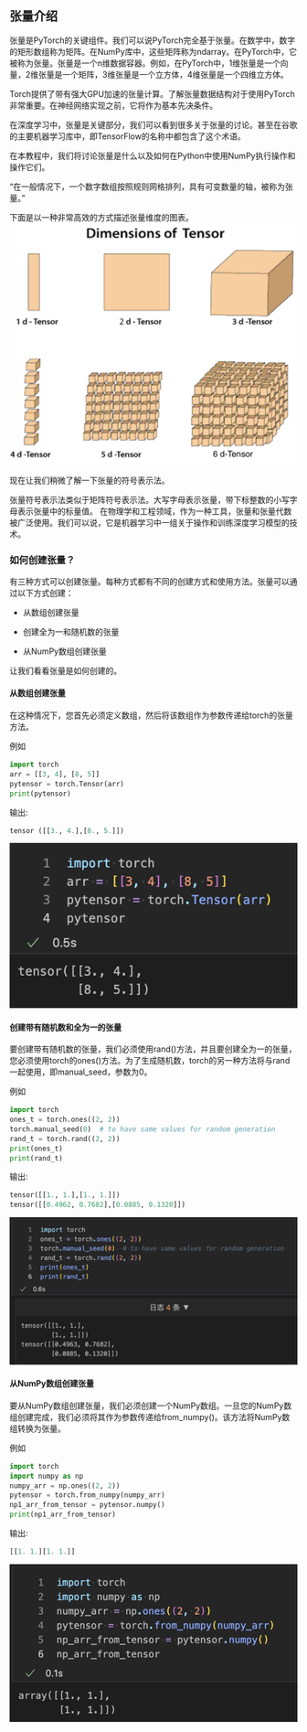 ## 张量介绍

张量是PyTorch的关键组件。我们可以说PyTorch完全基于张量。在数学中，数字的矩形数组称为矩阵。在NumPy库中，这些矩阵称为ndarray。在PyTorch中，它被称为张量。张量是一个n维数据容器。例如，在PyTorch中，1维张量是一个向量，2维张量是一个矩阵，3维张量是一个立方体，4维张量是一个四维立方体。

Torch提供了带有强大GPU加速的张量计算。了解张量数据结构对于使用PyTorch非常重要。在神经网络实现之前，它将作为基本先决条件。

在深度学习中，张量是关键部分，我们可以看到很多关于张量的讨论。甚至在谷歌的主要机器学习库中，即TensorFlow的名称中都包含了这个术语。

在本教程中，我们将讨论张量是什么以及如何在Python中使用NumPy执行操作和操作它们。

“在一般情况下，一个数字数组按照规则网格排列，具有可变数量的轴，被称为张量。”

下面是以一种非常高效的方式描述张量维度的图表。
![06_01-01](../../../image/编码/Python/PyTorch/06_01-01.png)

现在让我们稍微了解一下张量的符号表示法。

张量符号表示法类似于矩阵符号表示法。大写字母表示张量，带下标整数的小写字母表示张量中的标量值。
在物理学和工程领域，作为一种工具，张量和张量代数被广泛使用。我们可以说，它是机器学习中一组关于操作和训练深度学习模型的技术。

### 如何创建张量？
有三种方式可以创建张量。每种方式都有不同的创建方式和使用方法。张量可以通过以下方式创建：

- 从数组创建张量

- 创建全为一和随机数的张量

- 从NumPy数组创建张量

让我们看看张量是如何创建的。

#### 从数组创建张量
在这种情况下，您首先必须定义数组，然后将该数组作为参数传递给torch的张量方法。

例如
```python
import torch
arr = [[3, 4], [8, 5]]
pytensor = torch.Tensor(arr)
print(pytensor)
```
输出:
```python
tensor ([[3., 4.],[8., 5.]])
```
![06_01-02](../../../image/编码/Python/PyTorch/06_01-02.png)

#### 创建带有随机数和全为一的张量
要创建带有随机数的张量，我们必须使用rand()方法，并且要创建全为一的张量，您必须使用torch的ones()方法。为了生成随机数，torch的另一种方法将与rand一起使用，即manual_seed，参数为0。

例如
```python
import torch
ones_t = torch.ones((2, 2))
torch.manual_seed(0)  # to have same values for random generation
rand_t = torch.rand((2, 2))
print(ones_t)
print(rand_t)
```
输出:
```python
tensor([[1., 1.],[1., 1.]])
tensor([[0.4962, 0.7682],[0.0885, 0.1320]])
```
![06_01-03](../../../image/编码/Python/PyTorch/06_01-03.png)

#### 从NumPy数组创建张量
要从NumPy数组创建张量，我们必须创建一个NumPy数组。一旦您的NumPy数组创建完成，我们必须将其作为参数传递给from_numpy()。该方法将NumPy数组转换为张量。

例如
```python
import torch
import numpy as np
numpy_arr = np.ones((2, 2))
pytensor = torch.from_numpy(numpy_arr)
np1_arr_from_tensor = pytensor.numpy()
print(np1_arr_from_tensor)
```
输出:
```python
[[1. 1.][1. 1.]]
```
![06_01-04](../../../image/编码/Python/PyTorch/06_01-04.png)
